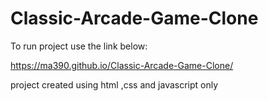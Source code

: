# Classic-Arcade-Game-Clone
 
 To run project use the link below:
 
  https://ma390.github.io/Classic-Arcade-Game-Clone/
  
  project created using html ,css and javascript only
